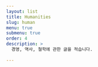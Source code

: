 ```yaml
---
layout: list
title: Humanities
slug: human
menu: true
submenu: true
order: 4
description: >
  경영, 역사, 철학에 관한 글을 적습니다.
  
---
```

